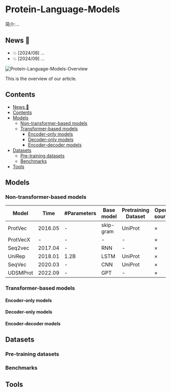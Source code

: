 # Protein-Language-Models

简介:...


## News 🌟

- 💥 [2024/08] ...
- 💥 [2024/09] ...

![Protein-Language-Models-Overview](https://github.com/shuxiang111/Protein-Language-Models/blob/c71da17722411fb364288d313198d37384f8049d/figures/overview.png)

This is the overview of our article.


## Contents

- [News 🌟](#-news )
- [Contents](#contents)
- [Models](#models)
  - [Non\-transformer\-based models](#-non-transformer-based-models)
  - [Transformer\-based models](#-transformer-based-models)
    - [Encoder\-only models](#-encoder-only-models)
    - [Decoder\-only models](#-decoder-only-models)
    - [Encoder\-decoder models](#-encoder-decoder-models)
- [Datasets](#datasets)
  - [Pre\-training datasets](#-pre-training-datasets)
  - [Benchmarks](#benchmarks)
- [Tools](#tools)


## Models

### Non-transformer-based models

Model | Time | #Parameters | Base model | Pretraining Dataset |Open-source
---- | ---- | ---- | ---- | ---- | ---- |
ProtVec|2016.05|-|skip-gram|UniProt|×
ProtVecX|-|-|-|-|×
Seq2vec|2017.04|-|RNN|-|×
UniRep|2018.01|1.2B|LSTM|UniProt|×
SeqVec|2020.03|-|CNN|UniProt|×
UDSMProt|2022.09|-|GPT|-|×
### Transformer-based models

#### Encoder-only models

#### Decoder-only models

#### Encoder-decoder models


## Datasets

### Pre-training datasets

### Benchmarks


## Tools









